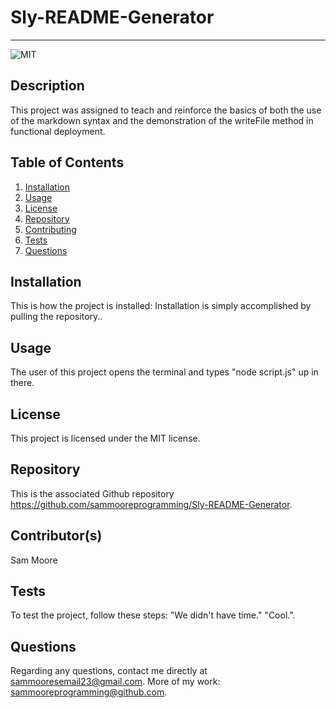 # Sly-README-Generator
  ---
  ![MIT](https://img.shields.io/badge/license-MIT-green)
  ## Description
  This project was assigned to teach and reinforce the basics of both the use of the markdown syntax and the demonstration of the writeFile method in functional deployment.
  ## Table of Contents
  1. [Installation](#installation)
  2. [Usage](#usage)
  3. [License](#license)
  4. [Repository](#repository)
  5. [Contributing](#contributing)
  6. [Tests](#tests)
  7. [Questions](#questions)

  ## Installation
  This is how the project is installed: Installation is simply accomplished by pulling the repository..
  ## Usage
  The user of this project opens the terminal and types "node script.js" up in there.
  ## License 
  This project is licensed under the MIT license.
  ## Repository
  This is the associated Github repository https://github.com/sammooreprogramming/Sly-README-Generator.
  ## Contributor(s)
  Sam Moore
  ## Tests
  To test the project, follow these steps: "We didn't have time." "Cool.".
  ## Questions
  Regarding any questions, contact me directly at [sammooresemail23@gmail.com](mailto:sammooresemail23@gmail.com). More of my work: [sammooreprogramming@github.com](https://www.github.com/sammooreprogramming@github.com).
